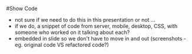 #Show Code

- not sure if we need to do this in this presentation or not ...
- if we do, a snippet of code from server, mobile, desktop, CSS, with someone who worked on it talking about each?
- embedded in slide so we don't have to move in and out (screenshots - eg. original code VS refactored code?)
